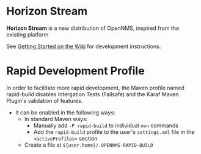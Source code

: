 # Horizon Stream

**Horizon Stream** is a new distribution of OpenNMS, inspired from the existing platform

See [Getting Started on the Wiki](https://github.com/OpenNMS/horizon-stream/wiki/Getting-Started) for development instructions.

# Rapid Development Profile

In order to facilitate more rapid development,
the Maven profile named rapid-build
disables Intergation Tests (Failsafe) and
the Karaf Maven Plugin's validation of features.

* It can be enabled in the following ways:
  * In standard Maven ways:
    * Manually add `-P rapid-build` to individual `mvn` commands
    * Add the `rapid-build` profile to the user's `settings.xml` file in the `<activeProfiles>` section
  * Create a file at `${user.home}/.OPENNMS-RAPID-BUILD`
